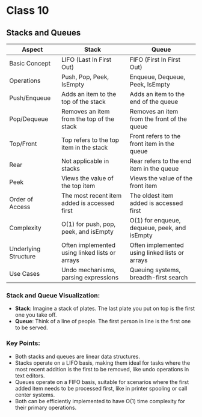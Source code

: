 # Class 10

## Stacks and Queues

| Aspect           | Stack                                      | Queue                                      |
|------------------|--------------------------------------------|--------------------------------------------|
| Basic Concept    | LIFO (Last In First Out)                    | FIFO (First In First Out)                  |
| Operations       | Push, Pop, Peek, IsEmpty                    | Enqueue, Dequeue, Peek, IsEmpty            |
| Push/Enqueue     | Adds an item to the top of the stack        | Adds an item to the end of the queue       |
| Pop/Dequeue      | Removes an item from the top of the stack   | Removes an item from the front of the queue|
| Top/Front        | Top refers to the top item in the stack     | Front refers to the front item in the queue|
| Rear             | Not applicable in stacks                    | Rear refers to the end item in the queue   |
| Peek             | Views the value of the top item             | Views the value of the front item          |
| Order of Access  | The most recent item added is accessed first| The oldest item added is accessed first    |
| Complexity       | O(1) for push, pop, peek, and isEmpty       | O(1) for enqueue, dequeue, peek, and isEmpty|
| Underlying Structure | Often implemented using linked lists or arrays | Often implemented using linked lists or arrays |
| Use Cases        | Undo mechanisms, parsing expressions       | Queuing systems, breadth-first search      |

### Stack and Queue Visualization:
- **Stack**: Imagine a stack of plates. The last plate you put on top is the first one you take off.
- **Queue**: Think of a line of people. The first person in line is the first one to be served.

### Key Points:
- Both stacks and queues are linear data structures.
- Stacks operate on a LIFO basis, making them ideal for tasks where the most recent addition is the first to be removed, like undo operations in text editors.
- Queues operate on a FIFO basis, suitable for scenarios where the first added item needs to be processed first, like in printer spooling or call center systems.
- Both can be efficiently implemented to have O(1) time complexity for their primary operations.